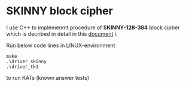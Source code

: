 # SKINNY block cipher
I use C++ to implemenmt procedure of **SKINNY-128-384** block cipher which is decribed in detail in this [document](SKINNY-spec-round2.pdf) \

Run below code lines in LINUX-environment
```
make
.\driver_skinny
.\driver_tk3
```
to run KATs (known answer tests)


